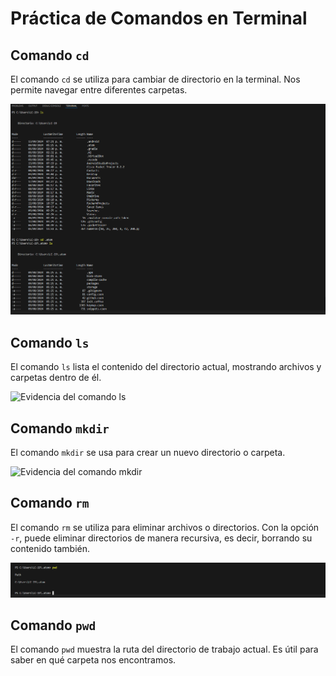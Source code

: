 # Práctica de Comandos en Terminal

## Comando `cd`
El comando `cd` se utiliza para cambiar de directorio en la terminal. Nos permite navegar entre diferentes carpetas.

![Evidencia del comando cd](cp1.png)

## Comando `ls`
El comando `ls` lista el contenido del directorio actual, mostrando archivos y carpetas dentro de él.

![Evidencia del comando ls](cp2.png)

## Comando `mkdir`
El comando `mkdir` se usa para crear un nuevo directorio o carpeta.

![Evidencia del comando mkdir](cp3.png)

## Comando `rm`
El comando `rm` se utiliza para eliminar archivos o directorios. Con la opción `-r`, puede eliminar directorios de manera recursiva, es decir, borrando su contenido también.

![Evidencia del comando rm](cp4.png)

## Comando `pwd`
El comando `pwd` muestra la ruta del directorio de trabajo actual. Es útil para saber en qué carpeta nos encontramos.
